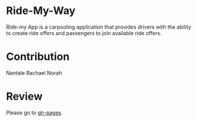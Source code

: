# Ride-My-Way
Ride-my App is a carpooling application that provides drivers with the ability to create ride offers  and passengers to join available ride offers. 

# Contribution
Nantale Rachael Norah



# Review
Please go to [gh-pages](https://rachaelnantale.github.io/Ride-My-Way/UI/index.html)